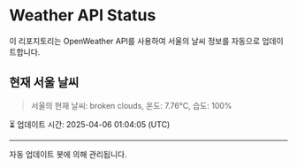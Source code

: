 
# Weather API Status

이 리포지토리는 OpenWeather API를 사용하여 서울의 날씨 정보를 자동으로 업데이트합니다.

## 현재 서울 날씨
> 서울의 현재 날씨: broken clouds, 온도: 7.76°C, 습도: 100%

⏳ 업데이트 시간: 2025-04-06 01:04:05 (UTC)

---
자동 업데이트 봇에 의해 관리됩니다.
